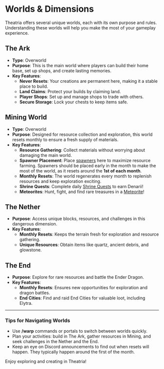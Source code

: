 # Worlds & Dimensions

Theatria offers several unique worlds, each with its own purpose and rules. Understanding these worlds will help you make the most of your gameplay experience.

## The Ark

- **Type**: Overworld
- **Purpose**: This is the main world where players can build their home base, set up shops, and create lasting memories.
- **Key Features**:
  - **Never Resets**: Your creations are permanent here, making it a stable place to build.
  - **Land Claims**: Protect your builds by claiming land.
  - **Player Shops**: Set up and manage shops to trade with others.
  - **Secure Storage**: Lock your chests to keep items safe.

## Mining World

- **Type**: Overworld
- **Purpose**: Designed for resource collection and exploration, this world resets monthly to ensure a fresh supply of materials.
- **Key Features**:
  - **Resource Gathering**: Collect materials without worrying about damaging the main world.
  - **Spawner Placement**: Place [spawners](/gameplay-features/spawners.md) here to maximize resource farming. Spawners should be placed early in the month to make the most of the world, as it resets around the **1st of each month**.
  - **Monthly Resets**: The world regenerates every month to replenish resources and keep exploration exciting.
  - **Shrine Quests**: Complete daily [Shrine Quests](../../events-challenges/shrine-quests.md) to earn Denarii!
  - **Meteorites**: Hunt, fight, and find rare treasures in a [Meteorite](../../events-challenges/meteorites.md)!

## The Nether

- **Purpose**: Access unique blocks, resources, and challenges in this dangerous dimension.
- **Key Features**:
  - **Monthly Resets**: Keeps the terrain fresh for exploration and resource gathering.
  - **Unique Resources**: Obtain items like quartz, ancient debris, and glowstone.

## The End

- **Purpose**: Explore for rare resources and battle the Ender Dragon.
- **Key Features**:
  - **Monthly Resets**: Ensures new opportunities for exploration and dragon battles.
  - **End Cities**: Find and raid End Cities for valuable loot, including Elytra.

---

### Tips for Navigating Worlds

- Use **/warp** commands or portals to switch between worlds quickly.
- Plan your activities: build in The Ark, gather resources in Mining, and seek challenges in the Nether and the End.
- Keep an eye on Discord announcements to find out when resets will happen. They typically happen around the first of the month.

Enjoy exploring and creating in Theatria!
